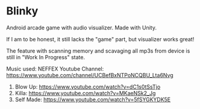 # Blinky
Android arcade game with audio visualizer. Made with Unity.

If I am to be honest, it still lacks the "game" part, but visualizer works great!

The feature with scanning memory and scavaging all mp3s from device is still in "Work In Progress" state.

Music used:
NEFFEX Youtube Channel: https://www.youtube.com/channel/UCBefBxNTPoNCQBU_Lta6Nvg
1. Blow Up: https://www.youtube.com/watch?v=dC1s0tSsTjo
2. Killa: https://www.youtube.com/watch?v=MKaeNSk2_Jg
3. Self Made: https://www.youtube.com/watch?v=5fSYGKYDK5E
